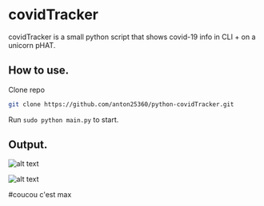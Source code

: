 # covidTracker

covidTracker is a small python script that shows covid-19 info in CLI + on a  unicorn pHAT.

## How to use.

Clone repo

```bash
git clone https://github.com/anton25360/python-covidTracker.git
```
Run ```sudo python main.py``` to start.

## Output.

![alt text](https://i.ibb.co/cvm92HQ/Capture.png)

![alt text](https://i.ibb.co/xSQQm4C/Capturepi.png)


#coucou c'est max